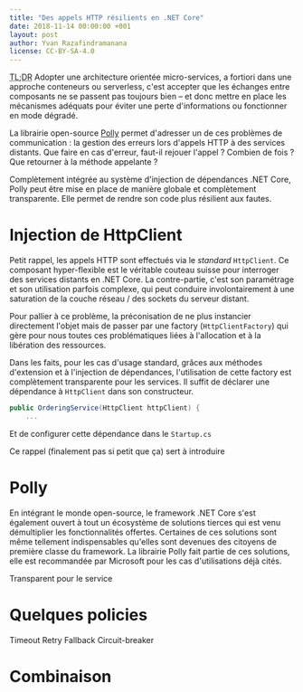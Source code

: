 ```yaml
---
title: "Des appels HTTP résilients en .NET Core"
date: 2018-11-14 00:00:00 +001
layout: post
author: Yvan Razafindramanana
license: CC-BY-SA-4.0
---
```


<acronym title="En résumé... (Too long; Didn't Read)">TL;DR</acronym> Adopter une architecture orientée micro-services, a fortiori dans une approche conteneurs ou serverless, c'est accepter que les échanges entre composants ne se passent pas toujours bien – et donc mettre en place les mécanismes adéquats pour éviter une perte d'informations ou fonctionner en mode dégradé.

La librairie open-source [Polly](https://github.com/App-vNext/Polly) permet d'adresser un de ces problèmes de communication : la gestion des erreurs lors d'appels HTTP à des services distants. Que faire en cas d'erreur, faut-il rejouer l'appel ? Combien de fois ? Que retourner à la méthode appelante ?

Complètement intégrée au système d'injection de dépendances .NET Core, Polly peut être mise en place de manière globale et complètement transparente. Elle permet de rendre son code plus résilient aux fautes.

<!--more-->

# Injection de HttpClient

Petit rappel, les appels HTTP sont effectués via le _standard_ `HttpClient`. Ce composant hyper-flexible est le véritable couteau suisse pour interroger des services distants en .NET Core. La contre-partie, c'est son paramétrage et son utilisation parfois complexe, qui peut conduire involontairement à une saturation de la couche réseau / des sockets du serveur distant.

Pour pallier à ce problème, la préconisation de ne plus instancier directement l'objet mais de passer par une factory (`HttpClientFactory`) qui gère pour nous toutes ces problématiques liées à l'allocation et à la libération des ressources.

Dans les faits, pour les cas d'usage standard, grâces aux méthodes d'extension et à l'injection de dépendances, l'utilisation de cette factory est complètement transparente pour les services. Il suffit de déclarer une dépendance à `HttpClient` dans son constructeur.

```csharp
public OrderingService(HttpClient httpClient) {
    ...
```

Et de configurer cette dépendance dans le `Startup.cs`

Ce rappel (finalement pas si petit que ça) sert à introduire

# Polly

En intégrant le monde open-source, le framework .NET Core s'est également ouvert à tout un écosystème de solutions tierces qui est venu démultiplier les fonctionnalités offertes. Certaines de ces solutions sont même tellement indispensables qu'elles sont devenues des citoyens de première classe du framework. La librairie Polly fait partie de ces solutions, elle est recommandée par Microsoft pour les cas d'utilisations déjà cités. 

Transparent pour le service

# Quelques policies

Timeout
Retry
Fallback
Circuit-breaker

# Combinaison

